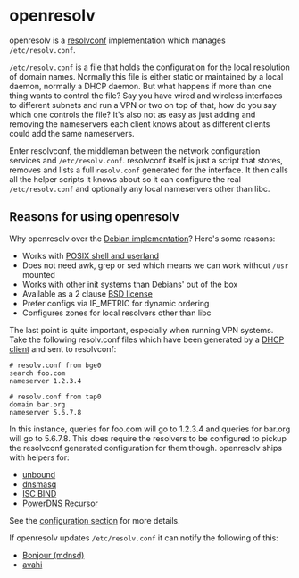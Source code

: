 # openresolv

openresolv is a [resolvconf](https://en.wikipedia.org/wiki/Resolvconf)
implementation which manages `/etc/resolv.conf`.

`/etc/resolv.conf` is a file that holds the configuration for the local
resolution of domain names.
Normally this file is either static or maintained by a local daemon,
normally a DHCP daemon. But what happens if more than one thing wants to
control the file?
Say you have wired and wireless interfaces to different subnets and run a VPN
or two on top of that, how do you say which one controls the file?
It's also not as easy as just adding and removing the nameservers each client
knows about as different clients could add the same nameservers.

Enter resolvconf, the middleman between the network configuration services and
`/etc/resolv.conf`.
resolvconf itself is just a script that stores, removes and lists a full
`resolv.conf` generated for the interface. It then calls all the helper scripts
it knows about so it can configure the real `/etc/resolv.conf` and optionally
any local nameservers other than libc.

## Reasons for using openresolv

Why openresolv over the
[Debian implementation](http://qref.sourceforge.net/Debian/reference/ch-gateway.en.html#s-dns-resolvconf)?
Here's some reasons:
  *  Works with
  [POSIX shell and userland](http://www.opengroup.org/onlinepubs/009695399)
  *  Does not need awk, grep or sed which means we can work without `/usr`
  mounted
  *  Works with other init systems than Debians' out of the box
  *  Available as a 2 clause
  [BSD license](http://www.freebsd.org/copyright/freebsd-license.html)
  *  Prefer configs via IF_METRIC for dynamic ordering
  *  Configures zones for local resolvers other than libc

The last point is quite important, especially when running VPN systems.
Take the following resolv.conf files which have been generated by a
[DHCP client](../dhcpcd) and sent to resolvconf:

```
# resolv.conf from bge0
search foo.com
nameserver 1.2.3.4

# resolv.conf from tap0
domain bar.org
nameserver 5.6.7.8
```

In this instance, queries for foo.com will go to 1.2.3.4 and queries for
bar.org will go to 5.6.7.8.
This does require the resolvers to be configured to pickup the resolvconf
generated configuration for them though.
openresolv ships with helpers for:
  *  [unbound](http://www.unbound.net/)
  *  [dnsmasq](http://www.thekelleys.org.uk/dnsmasq/doc.html)
  *  [ISC BIND](http://www.isc.org/software/bind)
  *  [PowerDNS Recursor](http://wiki.powerdns.com/trac)

See the
[configuration section](https://roy.marples.name/projects/openresolv/configuration)
for more details.

If openresolv updates `/etc/resolv.conf` it can notify the following of this:
  *  [Bonjour (mdnsd)](https://developer.apple.com/bonjour/)
  *  [avahi](http://www.avahi.org/)
